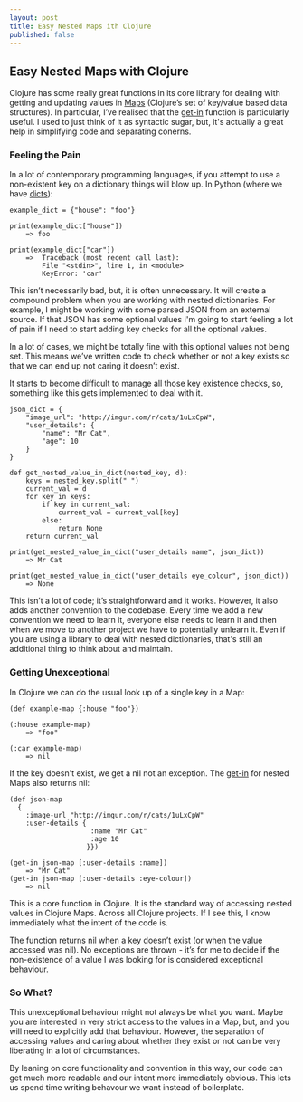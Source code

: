 ```yaml
---
layout: post
title: Easy Nested Maps ith Clojure
published: false
---
```


## Easy Nested Maps with Clojure

Clojure has some really great functions in its core library for dealing with getting and updating values in [Maps](http://clojure.org/data_structures#Data%20Structures-Maps%20%28IPersistentMap%29) (Clojure’s set of key/value based data structures). In particular, I’ve realised that the [get-in](https://clojuredocs.org/clojure.core/get-in) function is particularly useful. I used to just think of it as syntactic sugar, but, it's actually a great help in simplifying code and separating conerns.

### Feeling the Pain

In a lot of contemporary programming languages, if you attempt to use a non-existent key on a dictionary things will blow up. In Python (where we have [dicts](https://docs.python.org/3.4/library/stdtypes.html#dict)): 


```
example_dict = {"house": "foo"}

print(example_dict["house"]) 
	=> foo

print(example_dict["car"])
	=> 	Traceback (most recent call last):
  		File "<stdin>", line 1, in <module>
		KeyError: 'car'
```

This isn’t necessarily bad, but, it is often unnecessary. It will create a compound problem when you are working with nested dictionaries. For example, I might be working with some parsed JSON from an external source. If that JSON has some optional values I'm going to start feeling a lot of pain if I need to start adding key checks for all the optional values.

In a lot of cases, we might be totally fine with this optional values not being set. This means we’ve written code to check whether or not a key exists so that we can end up not caring it doesn’t exist.

It starts to become difficult to manage all those key existence checks, so, something like this gets implemented to deal with it. 

```
json_dict = {
	"image_url": "http://imgur.com/r/cats/1uLxCpW",
	"user_details": {
		"name": "Mr Cat",
		"age": 10
	}
}

def get_nested_value_in_dict(nested_key, d):
	keys = nested_key.split(" ")
	current_val = d
	for key in keys:
		if key in current_val:
			current_val = current_val[key]
		else:
			return None
	return current_val

print(get_nested_value_in_dict("user_details name", json_dict))
	=> Mr Cat

print(get_nested_value_in_dict("user_details eye_colour", json_dict))
	=> None
```

This isn’t a lot of code; it’s straightforward and it works. However, it also adds another convention to the codebase. Every time we add a new convention we need to learn it, everyone else needs to learn it and then when we move to another project we have to potentially unlearn it. Even if you are using a library to deal with nested dictionaries, that's still an additional thing to think about and maintain.

### Getting Unexceptional

In Clojure we can do the usual look up of a single key in a Map:

```
(def example-map {:house "foo"})

(:house example-map)
	=> "foo"

(:car example-map)
	=> nil
```

If the key doesn't exist, we get a nil not an exception. The [get-in](https://clojuredocs.org/clojure.core/get-in) for nested Maps also returns nil:

```
(def json-map
  {
  	:image-url "http://imgur.com/r/cats/1uLxCpW"
   	:user-details {
                   	:name "Mr Cat"
                    :age 10
                   }})

(get-in json-map [:user-details :name])
	=> "Mr Cat"
(get-in json-map [:user-details :eye-colour])
	=> nil
```

This is a core function in Clojure. It is the standard way of accessing nested values in Clojure Maps. Across all Clojure projects. If I see this, I know immediately what the intent of the code is. 

The function returns nil when a key doesn’t exist (or when the value accessed was nil). No exceptions are thrown - it’s for me to decide if the non-existence of a value I was looking for is considered exceptional behaviour. 

### So What?

This unexceptional behaviour might not always be what you want. Maybe you are interested in very strict access to the values in a Map, but, and you will need to explicitly add that behaviour. However, the separation of accessing values and caring about whether they exist or not can be very liberating in a lot of circumstances.

By leaning on core functionality and convention in this way, our code can get much more readable and our intent more immediately obvious. This lets us spend time writing behavour we want instead of boilerplate.